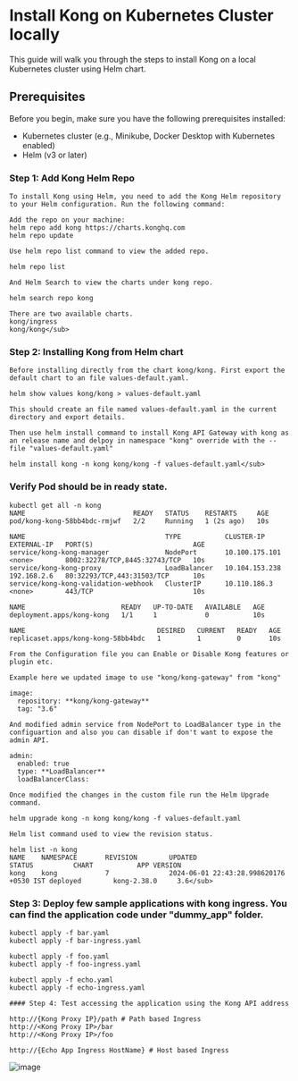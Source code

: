 # Install Kong on Kubernetes Cluster locally

This guide will walk you through the steps to install Kong on a local Kubernetes cluster using Helm chart.

## Prerequisites

Before you begin, make sure you have the following prerequisites installed:

 - Kubernetes cluster (e.g., Minikube, Docker Desktop with Kubernetes enabled)
 - Helm (v3 or later)

### Step 1: Add Kong Helm Repo
```
To install Kong using Helm, you need to add the Kong Helm repository to your Helm configuration. Run the following command:

Add the repo on your machine:
helm repo add kong https://charts.konghq.com
helm repo update

Use helm repo list command to view the added repo.

helm repo list

And Helm Search to view the charts under kong repo.

helm search repo kong

There are two available charts.
kong/ingress
kong/kong</sub>
```
### Step 2: Installing Kong from Helm chart
```
Before installing directly from the chart kong/kong. First export the default chart to an file values-default.yaml.

helm show values kong/kong > values-default.yaml

This should create an file named values-default.yaml in the current directory and export details.

Then use helm install command to install Kong API Gateway with kong as an release name and delpoy in namespace "kong" override with the --file "values-default.yaml"

helm install kong -n kong kong/kong -f values-default.yaml</sub>
```
### Verify Pod should be in ready state.
```
kubectl get all -n kong
NAME                           READY   STATUS    RESTARTS     AGE
pod/kong-kong-58bb4bdc-rmjwf   2/2     Running   1 (2s ago)   10s

NAME                                   TYPE           CLUSTER-IP       EXTERNAL-IP   PORT(S)                         AGE
service/kong-kong-manager              NodePort       10.100.175.101   <none>        8002:32278/TCP,8445:32743/TCP   10s
service/kong-kong-proxy                LoadBalancer   10.104.153.238   192.168.2.6   80:32293/TCP,443:31503/TCP      10s
service/kong-kong-validation-webhook   ClusterIP      10.110.186.3     <none>        443/TCP                         10s

NAME                        READY   UP-TO-DATE   AVAILABLE   AGE
deployment.apps/kong-kong   1/1     1            0           10s

NAME                                 DESIRED   CURRENT   READY   AGE
replicaset.apps/kong-kong-58bb4bdc   1         1         0       10s

From the Configuration file you can Enable or Disable Kong features or plugin etc.

Example here we updated image to use "kong/kong-gateway" from "kong"

image:
  repository: **kong/kong-gateway**
  tag: "3.6"

And modified admin service from NodePort to LoadBalancer type in the configuartion and also you can disable if don't want to expose the admin API.

admin:
  enabled: true  
  type: **LoadBalancer**
  loadBalancerClass:

Once modified the changes in the custom file run the Helm Upgrade command.

helm upgrade kong -n kong kong/kong -f values-default.yaml

Helm list command used to view the revision status.

helm list -n kong
NAME    NAMESPACE       REVISION        UPDATED                                 STATUS          CHART           APP VERSION
kong    kong            7               2024-06-01 22:43:28.998620176 +0530 IST deployed        kong-2.38.0     3.6</sub>
```
### Step 3: Deploy few sample applications with kong ingress. You can find the application code under "dummy_app" folder.
```
kubectl apply -f bar.yaml
kubectl apply -f bar-ingress.yaml

kubectl apply -f foo.yaml
kubectl apply -f foo-ingress.yaml

kubectl apply -f echo.yaml
kubectl apply -f echo-ingress.yaml

#### Step 4: Test accessing the application using the Kong API address

http://{Kong Proxy IP}/path # Path based Ingress
http://<Kong Proxy IP>/bar
http://<Kong Proxy IP>/foo

http://{Echo App Ingress HostName} # Host based Ingress
```
![image](https://github.com/sunilc18/Kong-Kubernetes/assets/40242624/330234eb-5d24-4e53-802a-af6582a07b6c)



